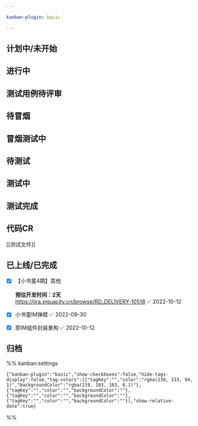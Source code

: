 ```yaml
---

kanban-plugin: basic

---
```


## 计划中/未开始



## 进行中



## 测试用例待评审



## 待冒烟



## 冒烟测试中



## 待测试



## 测试中



## 测试完成



## 代码CR

[[测试文件]]


## 已上线/已完成

- [x] 【小书童4期】其他<br><br>**预估开发时间：2天**<br>https://jira.xiguacity.cn/browse/RD_DELIVERY-10518 ✅ 2022-10-12
- [x] 小书童IM弹框 ✅ 2022-09-30
- [x] 原IM组件封装重构 ✅ 2022-10-12


## 归档





%% kanban:settings
```
{"kanban-plugin":"basic","show-checkboxes":false,"hide-tags-display":false,"tag-colors":[{"tagKey":"","color":"rgba(230, 133, 94, 1)","backgroundColor":"rgba(219, 103, 103, 0.1)"},{"tagKey":"","color":"","backgroundColor":""},{"tagKey":"","color":"","backgroundColor":""},{"tagKey":"","color":"","backgroundColor":""}],"show-relative-date":true}
```
%%